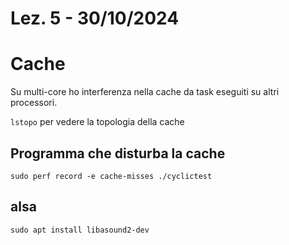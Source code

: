 # Lez. 5 - 30/10/2024
# Cache
Su multi-core ho interferenza nella cache da task eseguiti su altri processori.

`lstopo` per vedere la topologia della cache

## Programma che disturba la cache
`sudo perf record -e cache-misses ./cyclictest`

## alsa
`sudo apt install libasound2-dev`
